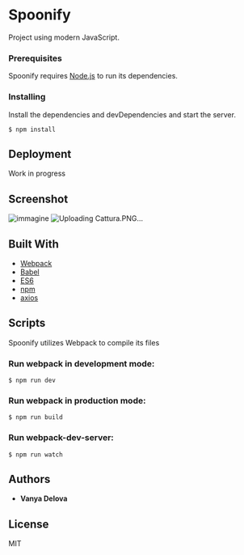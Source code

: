 # Spoonify

Project using modern JavaScript.

### Prerequisites

Spoonify requires [Node.js](https://nodejs.org/en/) to run its dependencies.

### Installing

Install the dependencies and devDependencies and start the server.

```
$ npm install
```

## Deployment

Work in progress

## Screenshot

![immagine](https://user-images.githubusercontent.com/40762788/54878356-b7757800-4e2b-11e9-8fa7-a6c8cb92d46e.png)
![Uploading Cattura.PNG…]()


## Built With

* [Webpack](https://webpack.js.org/) 
* [Babel](https://babeljs.io/) 
* [ES6](https://es6.io/) 
* [npm](https://www.npmjs.com/) 
* [axios](https://www.npmjs.com/package/axios)

## Scripts

Spoonify utilizes Webpack to compile its files

### Run webpack in development mode:

```
$ npm run dev
```

### Run webpack in production  mode:
```
$ npm run build
```

### Run webpack-dev-server:
```
$ npm run watch
```
## Authors

* **Vanya Delova** 

## License
   MIT 






